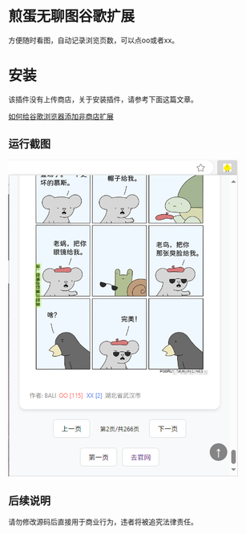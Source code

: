 # 煎蛋无聊图谷歌扩展

方便随时看图，自动记录浏览页数，可以点oo或者xx。

# 安装

该插件没有上传商店，关于安装插件，请参考下面这篇文章。

[如何给谷歌浏览器添加非商店扩展](https://jingyan.baidu.com/article/1e5468f96a7548484961b71c.html)

## 运行截图

![运行截图](./image.jpg)

## 后续说明

请勿修改源码后直接用于商业行为，违者将被追究法律责任。
